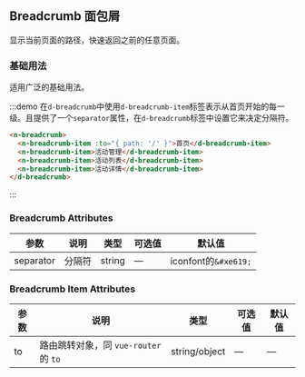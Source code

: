 ## Breadcrumb 面包屑

显示当前页面的路径，快速返回之前的任意页面。

### 基础用法

适用广泛的基础用法。

:::demo 在`d-breadcrumb`中使用`d-breadcrumb-item`标签表示从首页开始的每一级。且提供了一个`separator`属性，在`d-breadcrumb`标签中设置它来决定分隔符。

```html
<n-breadcrumb>
  <n-breadcrumb-item :to="{ path: '/' }">首页</d-breadcrumb-item>
  <n-breadcrumb-item>活动管理</d-breadcrumb-item>
  <n-breadcrumb-item>活动列表</d-breadcrumb-item>
  <n-breadcrumb-item>活动详情</d-breadcrumb-item>
</d-breadcrumb>
```
:::

### Breadcrumb Attributes
| 参数      | 说明          | 类型      | 可选值                           | 默认值  |
|---------- |-------------- |---------- |--------------------------------  |-------- |
| separator | 分隔符 | string | — | iconfont的`&#xe619;` |

### Breadcrumb Item Attributes
| 参数      | 说明          | 类型      | 可选值                           | 默认值  |
|---------- |-------------- |---------- |--------------------------------  |-------- |
| to        | 路由跳转对象，同 `vue-router` 的 `to` | string/object | — | — |
